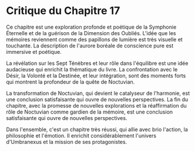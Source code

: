 # Critique du Chapitre 17

Ce chapitre est une exploration profonde et poétique de la Symphonie Éternelle et de la guérison de la Dimension des Oubliés. L'idée que les mémoires reviennent comme des papillons de lumière est très visuelle et touchante. La description de l'aurore boréale de conscience pure est immersive et poétique.

La révélation sur les Sept Ténèbres et leur rôle dans l'équilibre est une idée audacieuse qui enrichit la thématique du livre. La confrontation avec le Désir, la Volonté et la Destinée, et leur intégration, sont des moments forts qui montrent la profondeur de la quête de Noctuvian.

La transformation de Noctuvian, qui devient le catalyseur de l'harmonie, est une conclusion satisfaisante qui ouvre de nouvelles perspectives. La fin du chapitre, avec la promesse de nouvelles explorations et la réaffirmation du rôle de Noctuvian comme gardien de la mémoire, est une conclusion satisfaisante qui ouvre de nouvelles perspectives.

Dans l'ensemble, c'est un chapitre très réussi, qui allie avec brio l'action, la philosophie et l'émotion. Il enrichit considérablement l'univers d'Umbranexus et la mission de ses protagonistes.